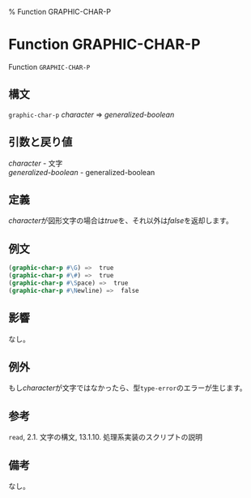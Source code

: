 % Function GRAPHIC-CHAR-P

# Function GRAPHIC-CHAR-P


Function `GRAPHIC-CHAR-P`


## 構文

`graphic-char-p` *character* => *generalized-boolean*


## 引数と戻り値

*character* - 文字  
*generalized-boolean* - generalized-boolean


## 定義

*character*が図形文字の場合は*true*を、それ以外は*false*を返却します。


## 例文

```lisp
(graphic-char-p #\G) =>  true
(graphic-char-p #\#) =>  true
(graphic-char-p #\Space) =>  true
(graphic-char-p #\Newline) =>  false
```


## 影響

なし。


## 例外

もし*character*が文字ではなかったら、型`type-error`のエラーが生じます。


## 参考

`read`, 2.1. 文字の構文, 13.1.10. 処理系実装のスクリプトの説明


## 備考

なし。

